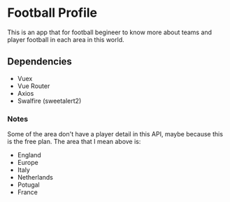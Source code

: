 # Football Profile
This is an app that for football begineer to know more about teams and player football in each area in this world.

## Dependencies
- Vuex
- Vue Router
- Axios
- Swalfire (sweetalert2)

### Notes
Some of the area don't have a player detail in this API, maybe because this is the free plan.
The area that I mean above is:
- England
- Europe
- Italy
- Netherlands
- Potugal
- France